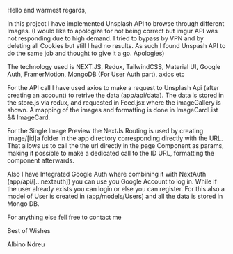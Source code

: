Hello and warmest regards,

In this project I have implemented Unsplash API to browse through different Images. (I would like to apologize for not being correct but imgur API was not responding due to high demand. I tried to bypass by VPN and by deleting all Cookies but still I had no results. As such I found Unspash API to do the same job and thought to give it a go. Apologies)

The technology used is NEXT.JS, Redux, TailwindCSS, Material UI, Google Auth, FramerMotion, MongoDB (For User Auth part), axios etc

For the API call I have used axios to make a request to Unsplash Api (after creating an account) to retrive the data (app/api/data). The data is stored in the store.js via redux, and requested in Feed.jsx where the imageGallery is shown. A mapping of the images and formatting is done in ImageCardList && ImageCard.

For the Single Image Preview the NextJs Routing is used by creating image/[id]a folder in the app directory corresponding directly with the URL. That allows us to call the the url directly in the page Component as params, making it possible to make a dedicated call to the ID URL, formatting the component afterwards.

Also I have Integrated Google Auth where combining it with NextAuth (app/api/[...nextauth]) you can use you Google Account to log in. While if the user already exists you can login or else you can register. For this also a model of User is created in (app/models/Users) and all the data is stored in Mongo DB.

For anything else fell free to contact me

Best of Wishes


Albino Ndreu